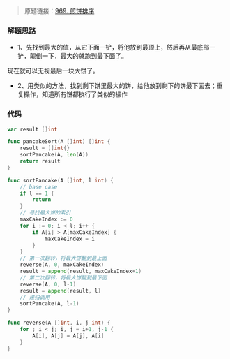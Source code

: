 > 原题链接：[969. 煎饼排序](https://leetcode-cn.com/problems/pancake-sorting/)

### 解题思路
* 1、先找到最大的值，从它下面一铲，将他放到最顶上，然后再从最底部一铲，颠倒一下，最大的就跑到最下面了。

现在就可以无视最后一块大饼了。

* 2、用类似的方法，找到剩下饼里最大的饼，给他放到剩下的饼最下面去；重复操作，知道所有饼都执行了类似的操作
### 代码
```go
var result []int

func pancakeSort(A []int) []int {
	result = []int{}
	sortPancake(A, len(A))
	return result
}

func sortPancake(A []int, l int) {
	// base case
	if l == 1 {
		return
	}
	// 寻找最⼤饼的索引
	maxCakeIndex := 0
	for i := 0; i < l; i++ {
		if A[i] > A[maxCakeIndex] {
			maxCakeIndex = i
		}
	}
	// 第⼀次翻转，将最⼤饼翻到最上⾯
	reverse(A, 0, maxCakeIndex)
	result = append(result, maxCakeIndex+1)
	// 第⼆次翻转，将最⼤饼翻到最下⾯
	reverse(A, 0, l-1)
	result = append(result, l)
	// 递归调⽤
	sortPancake(A, l-1)
}

func reverse(A []int, i, j int) {
	for ; i < j; i, j = i+1, j-1 {
		A[i], A[j] = A[j], A[i]
	}
}
```
